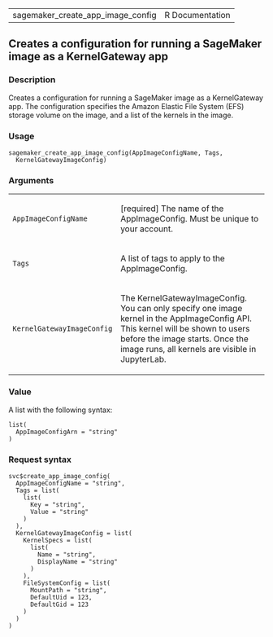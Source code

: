 <table style="width: 100%;">
<tbody>
<tr class="odd">
<td>sagemaker_create_app_image_config</td>
<td style="text-align: right;">R Documentation</td>
</tr>
</tbody>
</table>

## Creates a configuration for running a SageMaker image as a KernelGateway app

### Description

Creates a configuration for running a SageMaker image as a KernelGateway
app. The configuration specifies the Amazon Elastic File System (EFS)
storage volume on the image, and a list of the kernels in the image.

### Usage

    sagemaker_create_app_image_config(AppImageConfigName, Tags,
      KernelGatewayImageConfig)

### Arguments

<table>
<colgroup>
<col style="width: 35%" />
<col style="width: 65%" />
</colgroup>
<tbody>
<tr class="odd">
<td><code
id="sagemaker_create_app_image_config_:_AppImageConfigName">AppImageConfigName</code></td>
<td><p>[required] The name of the AppImageConfig. Must be unique to your
account.</p></td>
</tr>
<tr class="even">
<td><code id="sagemaker_create_app_image_config_:_Tags">Tags</code></td>
<td><p>A list of tags to apply to the AppImageConfig.</p></td>
</tr>
<tr class="odd">
<td><code
id="sagemaker_create_app_image_config_:_KernelGatewayImageConfig">KernelGatewayImageConfig</code></td>
<td><p>The KernelGatewayImageConfig. You can only specify one image
kernel in the AppImageConfig API. This kernel will be shown to users
before the image starts. Once the image runs, all kernels are visible in
JupyterLab.</p></td>
</tr>
</tbody>
</table>

### Value

A list with the following syntax:

    list(
      AppImageConfigArn = "string"
    )

### Request syntax

    svc$create_app_image_config(
      AppImageConfigName = "string",
      Tags = list(
        list(
          Key = "string",
          Value = "string"
        )
      ),
      KernelGatewayImageConfig = list(
        KernelSpecs = list(
          list(
            Name = "string",
            DisplayName = "string"
          )
        ),
        FileSystemConfig = list(
          MountPath = "string",
          DefaultUid = 123,
          DefaultGid = 123
        )
      )
    )
